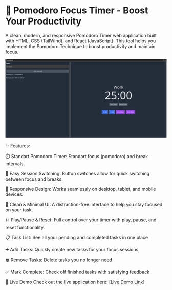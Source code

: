 # 🍅 Pomodoro Focus Timer - Boost Your Productivity

A clean, modern, and responsive Pomodoro Timer web application built with HTML, CSS (TailWind), and React (JavaScript). This tool helps you implement the Pomodoro Technique to boost productivity and maintain focus.

![Pomodoro Timer Screenshot](./src/assets/sitePC.png)

✨ Features:

⏱️ Standart Pomodoro Timer: Standart focus (pomodoro) and break intervals.

🔄 Easy Session Switching: Button switches allow for quick switching between focus and breaks.

📱 Responsive Design: Works seamlessly on desktop, tablet, and mobile devices.

🎨 Clean & Minimal UI: A distraction-free interface to help you stay focused on your task.

⏸️ Play/Pause & Reset: Full control over your timer with play, pause, and reset functionality.

📋 Task List: See all your pending and completed tasks in one place

➕ Add Tasks: Quickly create new tasks for your focus sessions

🗑️ Remove Tasks: Delete tasks you no longer need

✅ Mark Complete: Check off finished tasks with satisfying feedback

🚀 Live Demo
Check out the live application here: [\[Live Demo Link\]](https://kris-programmer.github.io/pomodoro-web-app/)

